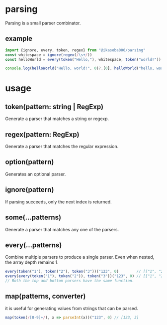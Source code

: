 # parsing
Parsing is a small parser combinator.

## example
```ts
import {ignore, every, token, regex} from "@ikasoba000/parsing"
const whitespace = ignore(regex(/\s+/))
const helloWorld = every(token("Hello,"), whitespace, token("world!"))

console.log(helloWorld("Hello, world!", 0)?.[0], helloWorld("hello, world!", 0)?.[0]) // [ 'hello,', 'world' ] undefined
```

# usage
## token(pattern: string | RegExp)
Generate a parser that matches a string or regexp.

## regex(pattern: RegExp)
Generate a parser that matches the regular expression.

## option(pattern)
Generates an optional parser.

## ignore(pattern)
If parsing succeeds, only the next index is returned.

## some(...patterns)
Generate a parser that matches any one of the parsers.

## every(...patterns)
Combine multiple parsers to produce a single parser.
Even when nested, the array depth remains 1.
```ts
every(token("1"), token("2"), token("3"))("123", 0)        // [["1", "2", "3"], 3]
every(every(token("1"), token("2")), token("3"))("123", 0) // [["1", "2", "3"], 3]
// Both the top and bottom parsers have the same function.
```

## map(patterns, converter)
it is useful for generating values from strings that can be parsed.
```ts
map(token(/[0-9]+/), x => parseInt(x))("123", 0) // [123, 3]
```